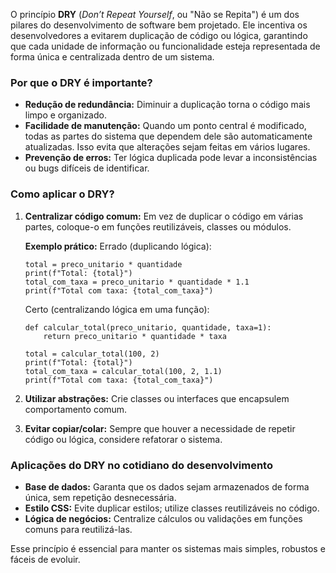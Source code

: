 O princípio **DRY** (_Don’t Repeat Yourself_, ou "Não se Repita") é um dos pilares do desenvolvimento de software bem projetado. Ele incentiva os desenvolvedores a evitarem duplicação de código ou lógica, garantindo que cada unidade de informação ou funcionalidade esteja representada de forma única e centralizada dentro de um sistema.

### **Por que o DRY é importante?**

- **Redução de redundância:** Diminuir a duplicação torna o código mais limpo e organizado.
- **Facilidade de manutenção:** Quando um ponto central é modificado, todas as partes do sistema que dependem dele são automaticamente atualizadas. Isso evita que alterações sejam feitas em vários lugares.
- **Prevenção de erros:** Ter lógica duplicada pode levar a inconsistências ou bugs difíceis de identificar.

### **Como aplicar o DRY?**

1. **Centralizar código comum:** Em vez de duplicar o código em várias partes, coloque-o em funções reutilizáveis, classes ou módulos.

    **Exemplo prático:** Errado (duplicando lógica):

    ```
    total = preco_unitario * quantidade
    print(f"Total: {total}")
    total_com_taxa = preco_unitario * quantidade * 1.1
    print(f"Total com taxa: {total_com_taxa}")
    ```

    Certo (centralizando lógica em uma função):

    ```
    def calcular_total(preco_unitario, quantidade, taxa=1):
        return preco_unitario * quantidade * taxa
    
    total = calcular_total(100, 2)
    print(f"Total: {total}")
    total_com_taxa = calcular_total(100, 2, 1.1)
    print(f"Total com taxa: {total_com_taxa}")
    ```

2. **Utilizar abstrações:** Crie classes ou interfaces que encapsulem comportamento comum.

3. **Evitar copiar/colar:** Sempre que houver a necessidade de repetir código ou lógica, considere refatorar o sistema.

### **Aplicações do DRY no cotidiano do desenvolvimento**

- **Base de dados:** Garanta que os dados sejam armazenados de forma única, sem repetição desnecessária.
- **Estilo CSS:** Evite duplicar estilos; utilize classes reutilizáveis no código.
- **Lógica de negócios:** Centralize cálculos ou validações em funções comuns para reutilizá-las.

Esse princípio é essencial para manter os sistemas mais simples, robustos e fáceis de evoluir.



